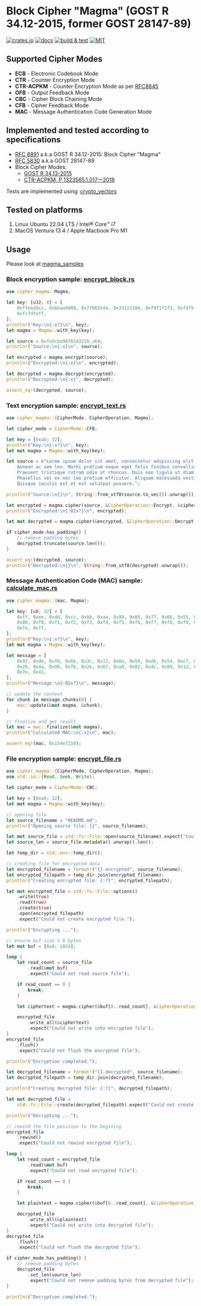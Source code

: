 # Block Cipher "Magma" (GOST R 34.12-2015, former GOST 28147-89)

[![crates.io](https://img.shields.io/crates/v/cipher_magma)](https://crates.io/crates/cipher_magma)
[![docs](https://img.shields.io/docsrs/cipher_magma)](https://docs.rs/cipher_magma)
[![build & test](https://github.com/sheroz/magma/actions/workflows/ci.yml/badge.svg)](https://github.com/sheroz/magma/actions/workflows/ci.yml)
[![MIT](https://img.shields.io/github/license/sheroz/cipher_magma)](https://github.com/sheroz/magma/tree/main/cipher_magma/LICENSE.txt)

## Supported Cipher Modes

* **ECB** - Electronic Codebook Mode
* **CTR** - Counter Encryption Mode
* **CTR-ACPKM** - Counter Encryption Mode as per [RFC8645](https://www.rfc-editor.org/rfc/rfc8645.html)
* **OFB** - Output Feedback Mode
* **CBC** - Cipher Block Chaining Mode
* **CFB** - Cipher Feedback Mode
* **MAC** - Message Authentication Code Generation Mode

## Implemented and tested according to specifications

* [RFC 8891](https://datatracker.ietf.org/doc/html/rfc8891.html) a.k.a GOST R 34.12-2015: Block Cipher "Magma"
* [RFC 5830](https://datatracker.ietf.org/doc/html/rfc5830) a.k.a GOST 28147-89
* Block Cipher Modes:
  * [GOST R 34.13-2015](https://www.tc26.ru/standard/gost/GOST_R_3413-2015.pdf)
  * [CTR-ACPKM, Р 1323565.1.017—2018](https://standartgost.ru/g/%D0%A0_1323565.1.017-2018)

Tests are implemented using: [crypto_vectors](https://crates.io/crates/crypto_vectors)

## Tested on platforms

1. Linux Ubuntu 22.04 LTS / Intel® Core™ i7
2. MacOS Ventura 13.4 / Apple Macbook Pro M1

## Usage

Please look at [magma_samples](https://github.com/sheroz/magma/tree/main/magma_samples/src/main.rs)

### Block encryption sample: [encrypt_block.rs](https://github.com/sheroz/magma/tree/main/magma_samples/src/samples/encrypt_block.rs)

```rust
use cipher_magma::Magma;

let key: [u32; 8] = [
    0xffeeddcc, 0xbbaa9988, 0x77665544, 0x33221100, 0xf0f1f2f3, 0xf4f5f6f7, 0xf8f9fafb,
    0xfcfdfeff,
];
println!("Key:\n{:x?}\n", key);
let magma = Magma::with_key(key);

let source = 0xfedcba9876543210_u64;
println!("Source:\n{:x}\n", source);

let encrypted = magma.encrypt(source);
println!("Encrypted:\n{:x}\n", encrypted);

let decrypted = magma.decrypt(encrypted);
println!("Decrypted:\n{:x}", decrypted);

assert_eq!(decrypted, source);

```

### Text encryption sample: [encrypt_text.rs](https://github.com/sheroz/magma/tree/main/magma_samples/src/samples/encrypt_text.rs)

```rust
use cipher_magma::{CipherMode, CipherOperation, Magma};

let cipher_mode = CipherMode::CFB;

let key = [0xab; 32];
println!("Key:\n{:x?}\n", key);
let mut magma = Magma::with_key(key);

let source = b"Lorem ipsum dolor sit amet, consectetur adipiscing elit. \
    Aenean ac sem leo. Morbi pretium neque eget felis finibus convallis. \
    Praesent tristique rutrum odio at rhoncus. Duis non ligula ut diam tristique commodo. \
    Phasellus vel ex nec leo pretium efficitur. Aliquam malesuada vestibulum magna. \
    Quisque iaculis est et est volutpat posuere.";

println!("Source:\n{}\n", String::from_utf8(source.to_vec()).unwrap());

let encrypted = magma.cipher(source, &CipherOperation::Encrypt, &cipher_mode);
println!("Encrypted:\n{:02x?}\n", encrypted);

let mut decrypted = magma.cipher(&encrypted, &CipherOperation::Decrypt, &cipher_mode);

if cipher_mode.has_padding() {
    // remove padding bytes
    decrypted.truncate(source.len());
}

assert_eq!(decrypted, source);
println!("Decrypted:\n{}\n", String::from_utf8(decrypted).unwrap());
```

### Message Authentication Code (MAC) sample: [calculate_mac.rs](https://github.com/sheroz/magma/tree/main/magma_samples/src/samples/calculate_mac.rs)

```rust
use cipher_magma::{mac, Magma};

let key: [u8; 32] = [
    0xff, 0xee, 0xdd, 0xcc, 0xbb, 0xaa, 0x99, 0x88, 0x77, 0x66, 0x55, 0x44, 0x33, 0x22, 0x11,
    0x00, 0xf0, 0xf1, 0xf2, 0xf3, 0xf4, 0xf5, 0xf6, 0xf7, 0xf8, 0xf9, 0xfa, 0xfb, 0xfc, 0xfd,
    0xfe, 0xff,
];
println!("Key:\n{:x?}\n", key);
let mut magma = Magma::with_key(key);

let message = [
    0x92, 0xde, 0xf0, 0x6b, 0x3c, 0x13, 0x0a, 0x59, 0xdb, 0x54, 0xc7, 0x04, 0xf8, 0x18, 0x9d,
    0x20, 0x4a, 0x98, 0xfb, 0x2e, 0x67, 0xa8, 0x02, 0x4c, 0x89, 0x12, 0x40, 0x9b, 0x17, 0xb5,
    0x7e, 0x41,
];
println!("Message:\n{:02x?}\n", message);

// update the context
for chunk in message.chunks(8) {
    mac::update(&mut magma, &chunk);
}

// finalize and get result
let mac = mac::finalize(&mut magma);
println!("Calculated MAC:\n{:x}\n", mac);

assert_eq!(mac, 0x154e7210);
```

### File encryption sample: [encrypt_file.rs](https://github.com/sheroz/magma/tree/main/magma_samples/src/samples/encrypt_file.rs)

```rust
use cipher_magma::{CipherMode, CipherOperation, Magma};
use std::io::{Read, Seek, Write};

let cipher_mode = CipherMode::CBC;

let key = [0xab; 32];
let mut magma = Magma::with_key(key);

// opening file
let source_filename = "README.md";
println!("Opening source file: {}", source_filename);

let mut source_file = std::fs::File::open(source_filename).expect("Could not open file.");
let source_len = source_file.metadata().unwrap().len();

let temp_dir = std::env::temp_dir();

// creating file for encrypted data
let encrypted_filename = format!("{}.encrypted", source_filename);
let encrypted_filepath = temp_dir.join(encrypted_filename);
println!("Creating encrypted file: {:?}", encrypted_filepath);

let mut encrypted_file = std::fs::File::options()
    .write(true)
    .read(true)
    .create(true)
    .open(encrypted_filepath)
    .expect("Could not create encrypted file.");

println!("Encrypting ...");

// ensure buf size % 8 bytes
let mut buf = [0u8; 1024];

loop {
    let read_count = source_file
        .read(&mut buf)
        .expect("Could not read source file");

    if read_count == 0 {
        break;
    }

    let ciphertext = magma.cipher(&buf[0..read_count], &CipherOperation::Encrypt, &cipher_mode);

    encrypted_file
        .write_all(&ciphertext)
        .expect("Could not write into encrypted file");
}
encrypted_file
    .flush()
    .expect("Could not flush the encrypted file");

println!("Encryption completed.");

let decrypted_filename = format!("{}.decrypted", source_filename);
let decrypted_filepath = temp_dir.join(decrypted_filename);

println!("Creating decrypted file: {:?}", decrypted_filepath);

let mut decrypted_file =
    std::fs::File::create(decrypted_filepath).expect("Could not create decrypted file.");

println!("Decrypting ...");

// rewind the file position to the begining
encrypted_file
    .rewind()
    .expect("Could not rewind encrypted file");

loop {
    let read_count = encrypted_file
        .read(&mut buf)
        .expect("Could not read encrypted file");

    if read_count == 0 {
        break;
    }

    let plaintext = magma.cipher(&buf[0..read_count], &CipherOperation::Decrypt, &cipher_mode);

    decrypted_file
        .write_all(&plaintext)
        .expect("Could not write into decrypted file");
}
decrypted_file
    .flush()
    .expect("Could not flush the decrypted file");

if cipher_mode.has_padding() {
    // remove padding bytes
    decrypted_file
        .set_len(source_len)
        .expect("Could not remove padding bytes from decrypted file");
}

println!("Decryption completed.");
```
